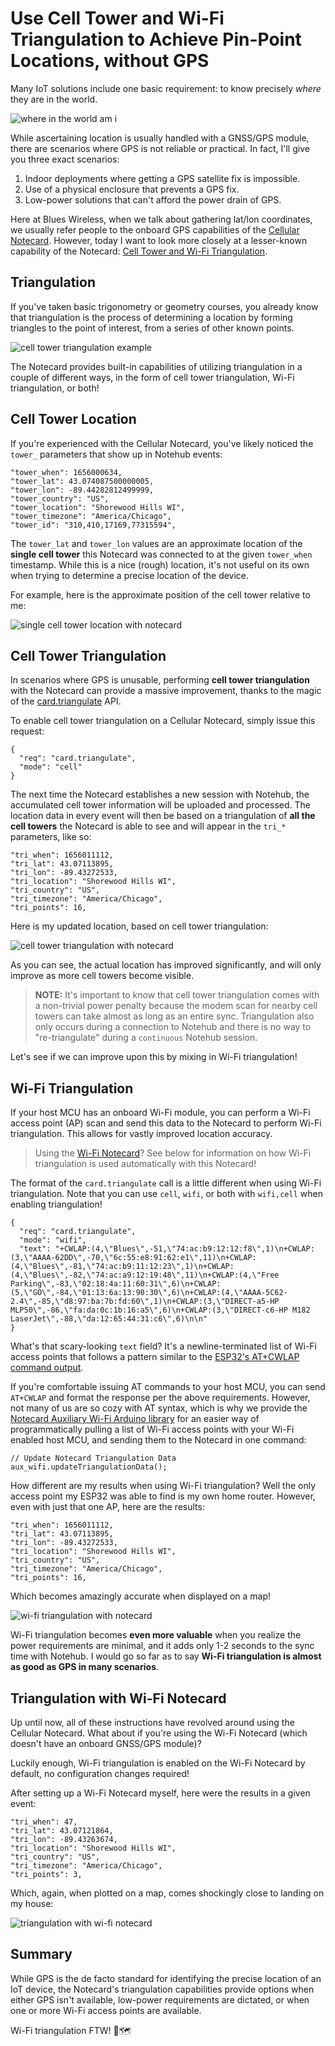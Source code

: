 # Use Cell Tower and Wi-Fi Triangulation to Achieve Pin-Point Locations, without GPS

Many IoT solutions include one basic requirement: to know precisely _where_ they are in the world.

![where in the world am i](where-am-i.gif)

While ascertaining location is usually handled with a GNSS/GPS module, there are scenarios where GPS is not reliable or practical. In fact, I'll give you three exact scenarios:

1. Indoor deployments where getting a GPS satellite fix is impossible.
2. Use of a physical enclosure that prevents a GPS fix.
3. Low-power solutions that can't afford the power drain of GPS.

Here at Blues Wireless, when we talk about gathering lat/lon coordinates, we usually refer people to the onboard GPS capabilities of the [Cellular Notecard](/products/notecard/). However, today I want to look more closely at a lesser-known capability of the Notecard: [Cell Tower and Wi-Fi Triangulation](https://dev.blues.io/notecard/notecard-walkthrough/time-and-location-requests/#using-cell-tower-and-wi-fi-triangulation).

## Triangulation

If you've taken basic trigonometry or geometry courses, you already know that triangulation is the process of determining a location by forming triangles to the point of interest, from a series of other known points.

![cell tower triangulation example](cell-triangulation.png)

The Notecard provides built-in capabilities of utilizing triangulation in a couple of different ways, in the form of cell tower triangulation, Wi-Fi triangulation, or both!

## Cell Tower Location

If you're experienced with the Cellular Notecard, you've likely noticed the `tower_` parameters that show up in Notehub events:

```
"tower_when": 1656000634,
"tower_lat": 43.074087500000005,
"tower_lon": -89.44282812499999,
"tower_country": "US",
"tower_location": "Shorewood Hills WI",
"tower_timezone": "America/Chicago",
"tower_id": "310,410,17169,77315594",
```

The `tower_lat` and `tower_lon` values are an approximate location of the **single cell tower** this Notecard was connected to at the given `tower_when` timestamp. While this is a nice (rough) location, it's not useful on its own when trying to determine a precise location of the device.

For example, here is the approximate position of the cell tower relative to me:

![single cell tower location with notecard](triangulation-single-cell-tower.png)

## Cell Tower Triangulation

In scenarios where GPS is unusable, performing **cell tower triangulation** with the Notecard can provide a massive improvement, thanks to the magic of the [card.triangulate](https://dev.blues.io/reference/notecard-api/card-requests/#card-triangulate) API.

To enable cell tower triangulation on a Cellular Notecard, simply issue this request:

```
{
  "req": "card.triangulate",
  "mode": "cell"
}
```

The next time the Notecard establishes a new session with Notehub, the accumulated cell tower information will be uploaded and processed. The location data in every event will then be based on a triangulation of **all the cell towers** the Notecard is able to see and will appear in the `tri_*` parameters, like so:

```
"tri_when": 1656011112,
"tri_lat": 43.07113895,
"tri_lon": -89.43272533,
"tri_location": "Shorewood Hills WI",
"tri_country": "US",
"tri_timezone": "America/Chicago",
"tri_points": 16,
```

Here is my updated location, based on cell tower triangulation:

![cell tower triangulation with notecard](triangulation-cell-towers.png)

As you can see, the actual location has improved significantly, and will only improve as more cell towers become visible.

> **NOTE:** It's important to know that cell tower triangulation comes with a non-trivial power penalty because the modem scan for nearby cell towers can take almost as long as an entire sync. Triangulation also only occurs during a connection to Notehub and there is no way to "re-triangulate" during a `continuous` Notehub session.

Let's see if we can improve upon this by mixing in Wi-Fi triangulation!

## Wi-Fi Triangulation

If your host MCU has an onboard Wi-Fi module, you can perform a Wi-Fi access point (AP) scan and send this data to the Notecard to perform Wi-Fi triangulation. This allows for vastly improved location accuracy.

> Using the [Wi-Fi Notecard](/products/wifi-notecard/)? See below for information on how Wi-Fi triangulation is used automatically with this Notecard!

The format of the `card.triangulate` call is a little different when using Wi-Fi triangulation. Note that you can use `cell`, `wifi`, or both with `wifi,cell` when enabling triangulation!

```
{
  "req": "card.triangulate",
  "mode": "wifi",
  "text": "+CWLAP:(4,\"Blues\",-51,\"74:ac:b9:12:12:f8\",1)\n+CWLAP:(3,\"AAAA-62DD\",-70,\"6c:55:e8:91:62:e1\",11)\n+CWLAP:(4,\"Blues\",-81,\"74:ac:b9:11:12:23\",1)\n+CWLAP:(4,\"Blues\",-82,\"74:ac:a9:12:19:48\",11)\n+CWLAP:(4,\"Free Parking\",-83,\"02:18:4a:11:60:31\",6)\n+CWLAP:(5,\"GO\",-84,\"01:13:6a:13:90:30\",6)\n+CWLAP:(4,\"AAAA-5C62-2.4\",-85,\"d8:97:ba:7b:fd:60\",1)\n+CWLAP:(3,\"DIRECT-a5-HP MLP50\",-86,\"fa:da:0c:1b:16:a5\",6)\n+CWLAP:(3,\"DIRECT-c6-HP M182 LaserJet\",-88,\"da:12:65:44:31:c6\",6)\n\n"
}
```

What's that scary-looking `text` field? It's a newline-terminated list of Wi-Fi access points that follows a pattern similar to the [ESP32's AT+CWLAP command output](https://docs.espressif.com/projects/esp-at/en/latest/esp32/AT_Command_Set/Wi-Fi_AT_Commands.html#id17).

If you're comfortable issuing AT commands to your host MCU, you can send `AT+CWLAP` and format the response per the above requirements. However, not many of us are so cozy with AT syntax, which is why we provide the 
[Notecard Auxiliary Wi-Fi Arduino library](https://github.com/blues/notecard-aux-wifi) 
for an easier way of programmatically pulling a list of Wi-Fi access points with 
your Wi-Fi enabled host MCU, and sending them to the Notecard in one command:

```
// Update Notecard Triangulation Data
aux_wifi.updateTriangulationData();
```

How different are my results when using Wi-Fi triangulation? Well the only access point my ESP32 was able to find is my own home router. However, even with just that one AP, here are the results:

```
"tri_when": 1656011112,
"tri_lat": 43.07113895,
"tri_lon": -89.43272533,
"tri_location": "Shorewood Hills WI",
"tri_country": "US",
"tri_timezone": "America/Chicago",
"tri_points": 16,
```

Which becomes amazingly accurate when displayed on a map!

![wi-fi triangulation with notecard](triangulation-cell-wifi.png)

Wi-Fi triangulation becomes **even more valuable** when you realize the power requirements are minimal, and it adds only 1-2 seconds to the sync time with Notehub. I would go so far as to say **Wi-Fi triangulation is almost as good as GPS in many scenarios**.

## Triangulation with Wi-Fi Notecard

Up until now, all of these instructions have revolved around using the Cellular Notecard. What about if you're using the Wi-Fi Notecard (which doesn't have an onboard GNSS/GPS module)?

Luckily enough, Wi-Fi triangulation is enabled on the Wi-Fi Notecard by default, no configuration changes required!

After setting up a Wi-Fi Notecard myself, here were the results in a given event:

```
"tri_when": 47,
"tri_lat": 43.07121864,
"tri_lon": -89.43263674,
"tri_location": "Shorewood Hills WI",
"tri_country": "US",
"tri_timezone": "America/Chicago",
"tri_points": 3,
```

Which, again, when plotted on a map, comes shockingly close to landing on my house:

![triangulation with wi-fi notecard](triangulation-wifi-notecard.png)

## Summary

While GPS is the de facto standard for identifying the precise location of an IoT device, the Notecard's triangulation capabilities provide options when either GPS isn't available, low-power requirements are dictated, or when one or more Wi-Fi access points are available.

Wi-Fi triangulation FTW! 📍🗺